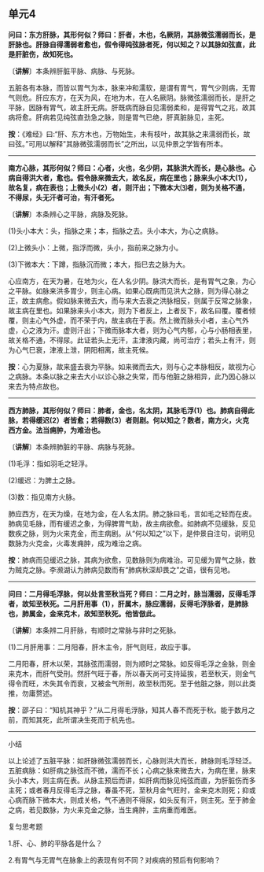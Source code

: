 ## 单元4

**问曰：东方肝脉，其形何似？师曰：肝者，木也，名厥阴，其脉微弦濡弱而长，是肝脉也。肝脉自得濡弱者愈也，假令得纯弦脉者死，何以知之？以其脉如弦直，此是肝脏伤，故知死也。**

〔**讲解**〕本条辨肝脏平脉、病脉、与死脉。

五脏各有本脉，而皆以胃气为本，脉来冲和濡软，是谓有胃气，胃气少则病，无胃气则危。肝应东方，在天为风，在地为木，在人名厥阴。脉微弦濡弱而长，是肝之平脉，因脉有胃气，故主肝无病。肝既病而脉自见濡弱柔和，是得胃气之兆，故其病将愈。肝病若见纯弦直劲急之脉，则是胃气已绝，肝真脏脉见，主死。

**按**：《难经》曰:“肝、东方木也，万物始生，未有枝叶，故其脉之来濡弱而长，故曰弦。”可用以解释"其脉微弦濡弱而长”之所出，以见仲景之学皆有所本。

------

**南方心脉，其形何似？师曰：心者，火也，名少阴，其脉洪大而长，是心脉也。心病自得洪大者，愈也。假令脉来微去大，故名反，病在里也；脉来头小本大(1），故名复，病在表也；上微头小(2）者，则汗出；下微本大⑶者，则为关格不通，不得尿，头无汗者可治，有汗者死。**

〔**讲解**〕本条辨心之平脉，病脉及死脉。

(1)头小本大：头，指脉之来；本，指脉之去。头小本大，为心之病脉。

(2)上微头小：上微，指浮而微，头小，指前来之脉为小。

(3)下微本大：下蹲，指脉沉而微；本大，指巳去之脉为大。

心应南方，在天为暑，在地为火，在人名少阴。脉洪大而长，是有胃气之象，为心之平脉。如脉来洪多胃少，则主心病。如果心既病而见洪大之脉，则为得心脉之正，故主病愈。假如脉来微去大，而与来大去衰之洪脉相反，则属于反常之脉象，故主病在里也。如果脉来头小本大，则为下者反上，上者反下，故名曰覆。覆者倾覆，则主心气外虚，而不荣于内，故主病在于表。然上微而脉头小者，主心气外虚，心之液为汗。虚则汗出；下微而脉本大者，则为心气内郁，心与小肠相表里，故关格不通，不得尿。此证若头上无汗，主津液内藏，尚可治疗；若头上有汗，则为心气巳衰，津液上泄，阴阳相离，故主死候。

**按**：心为夏脉，故来盛去衰为平脉。如来微而去大，则与心之本脉相反，故视为心之病脉。本条以脉之来去大小以诊心脉之失常，而与他脏之脉相异，此乃因心脉以来去为特点故也。

------

**西方肺脉，其形何似？师曰：肺者，金也，名太阴，其脉毛浮(1）也。肺病自得此脉，若得缓迟(2）者皆愈；若得数(3）者则剧。何以知之？数者，南方火，火克西方金。法当痈肿，为难治也。**

〔**讲解**〕本条辨肺脏的平脉、病脉与死脉。

(1)毛浮：指如羽毛之轻浮。

(2)缓迟：为脾土之脉。

(3)数：指见南方火脉。

肺应西方，在天为燥，在地为金，在人名太阴。肺之脉曰毛，言如毛之轻而在皮。肺病见毛脉，而有缓迟之象，为得脾胃气助，故主病欲愈。如肺病不见缓脉，反见数疾之脉，则为火来克金，而主病剧。从“何以知之”以下，是仲景自注句，说明见数脉为火克金，火毒发痈肿，成为难治之病。

**按**：肺病而见缓迟之脉，其病为欲愈，见数脉则为病难治。可见缓为胃气之脉，数为贼克之脉。李濒湖认为肺病见数而有“肺病秋深却畏之”之语，很有见地。

------

**问曰：二月得毛浮脉，何以处言至秋当死？师曰：二月之时，脉当濡弱，反得毛浮者，故知至秋死。二月肝用事（1），肝属木，脉应濡弱，反得毛浮脉者，是肺脉也，肺属金，金来克木，故知至秋死。他皆倣此。**

〔**讲解**〕本条辨二月肝脉，有顺时之常脉与非时之死脉。

(1)二月肝用事：二月阳春，肝木主令，肝气则旺，故应于事。

二月阳春，肝木以荣，其脉弦而濡弱，则为顺时之常脉。如反得毛浮之金脉，则金来克木，而肝气受刑。然肝气旺于春，所以春天尚可支持延挨，若至秋天，则金气得令而旺，木失其令而衰，又被金气所刑，故至秋而死。至于他脏之脉，则以此类推，勿庸赘述。

**按**：邵子曰：“知机其神乎？”从二月得毛浮脉，知其人春不而死于秋。能于数月之前，而知其死，此所谓决生死而于机先也。

------

小结

以上论述了五脏平脉：如肝脉微弦濡弱而长，心脉则洪大而长，肺脉则毛浮轻泛。五脏病脉：如肝病之脉弦而不微，濡而不长；心病之脉来微去大，为病在里，脉来头小本大，则主病在表。从脉主预后而讲，如肝病而脉见纯弦而直，为肝脏伤而多主死；或者春月反得毛浮之脉，春虽不死，至秋月金气旺时，金来克木则死；抑或心病而脉下微本大，则成关格，气不通则不得尿，如头反有汗，则主死。至于肺金之病，若见数脉，为火来克金之脉，当生痈肿，主病重而难医。

复匀思考题

1.肝、心、肺的平脉各是什么？

2.有胃气与无胃气在脉象上的表现有何不同？对疾病的预后有何影响？
